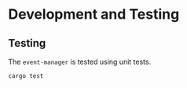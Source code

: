 # Development and Testing

## Testing

The `event-manager` is tested using unit tests.

```bash
cargo test
```